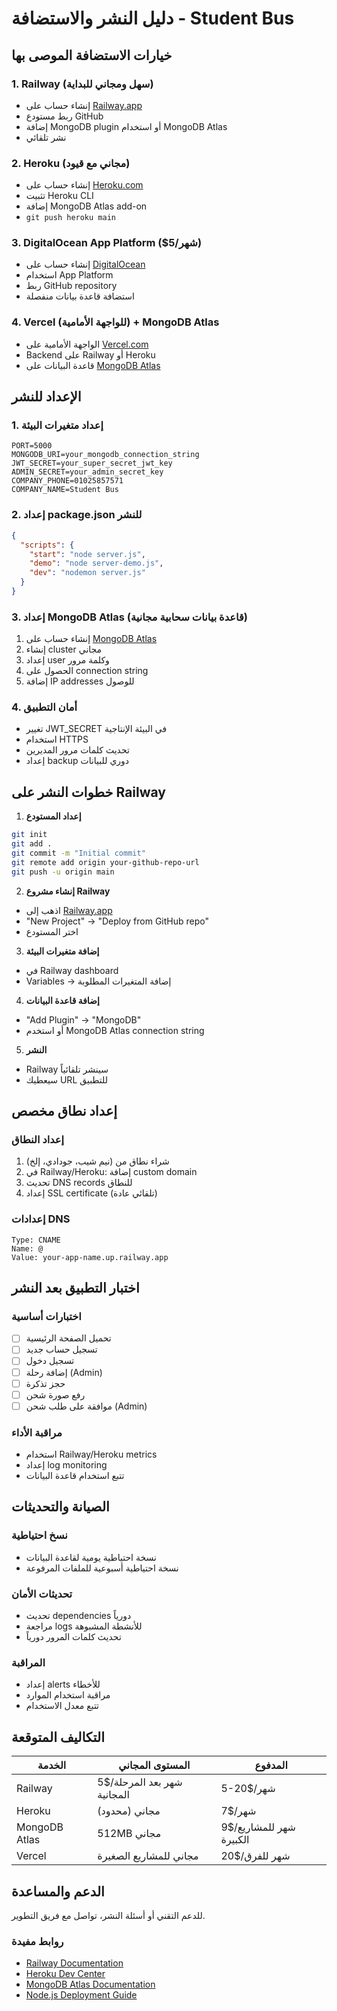 # دليل النشر والاستضافة - Student Bus

## خيارات الاستضافة الموصى بها

### 1. Railway (سهل ومجاني للبداية)
- إنشاء حساب على [Railway.app](https://railway.app)
- ربط مستودع GitHub
- إضافة MongoDB plugin أو استخدام MongoDB Atlas
- نشر تلقائي

### 2. Heroku (مجاني مع قيود)
- إنشاء حساب على [Heroku.com](https://heroku.com)
- تثبيت Heroku CLI
- إضافة MongoDB Atlas add-on
- `git push heroku main`

### 3. DigitalOcean App Platform ($5/شهر)
- إنشاء حساب على [DigitalOcean](https://digitalocean.com)
- استخدام App Platform
- ربط GitHub repository
- استضافة قاعدة بيانات منفصلة

### 4. Vercel (للواجهة الأمامية) + MongoDB Atlas
- الواجهة الأمامية على [Vercel.com](https://vercel.com)
- Backend على Railway أو Heroku
- قاعدة البيانات على [MongoDB Atlas](https://mongodb.com/atlas)

## الإعداد للنشر

### 1. إعداد متغيرات البيئة
```env
PORT=5000
MONGODB_URI=your_mongodb_connection_string
JWT_SECRET=your_super_secret_jwt_key
ADMIN_SECRET=your_admin_secret_key
COMPANY_PHONE=01025857571
COMPANY_NAME=Student Bus
```

### 2. إعداد package.json للنشر
```json
{
  "scripts": {
    "start": "node server.js",
    "demo": "node server-demo.js",
    "dev": "nodemon server.js"
  }
}
```

### 3. إعداد MongoDB Atlas (قاعدة بيانات سحابية مجانية)
1. إنشاء حساب على [MongoDB Atlas](https://mongodb.com/atlas)
2. إنشاء cluster مجاني
3. إعداد user وكلمة مرور
4. الحصول على connection string
5. إضافة IP addresses للوصول

### 4. أمان التطبيق
- تغيير JWT_SECRET في البيئة الإنتاجية
- استخدام HTTPS
- تحديث كلمات مرور المديرين
- إعداد backup دوري للبيانات

## خطوات النشر على Railway

1. **إعداد المستودع**
```bash
git init
git add .
git commit -m "Initial commit"
git remote add origin your-github-repo-url
git push -u origin main
```

2. **إنشاء مشروع Railway**
- اذهب إلى [Railway.app](https://railway.app)
- "New Project" → "Deploy from GitHub repo"
- اختر المستودع

3. **إضافة متغيرات البيئة**
- في Railway dashboard
- Variables → إضافة المتغيرات المطلوبة

4. **إضافة قاعدة البيانات**
- "Add Plugin" → "MongoDB"
- أو استخدم MongoDB Atlas connection string

5. **النشر**
- Railway سينشر تلقائياً
- سيعطيك URL للتطبيق

## إعداد نطاق مخصص

### إعداد النطاق
1. شراء نطاق من (نيم شيب، جودادي، إلخ)
2. في Railway/Heroku: إضافة custom domain
3. تحديث DNS records للنطاق
4. إعداد SSL certificate (تلقائي عادة)

### إعدادات DNS
```
Type: CNAME
Name: @
Value: your-app-name.up.railway.app
```

## اختبار التطبيق بعد النشر

### اختبارات أساسية
- [ ] تحميل الصفحة الرئيسية
- [ ] تسجيل حساب جديد
- [ ] تسجيل دخول
- [ ] إضافة رحلة (Admin)
- [ ] حجز تذكرة
- [ ] رفع صورة شحن
- [ ] موافقة على طلب شحن (Admin)

### مراقبة الأداء
- استخدام Railway/Heroku metrics
- إعداد log monitoring
- تتبع استخدام قاعدة البيانات

## الصيانة والتحديثات

### نسخ احتياطية
- نسخة احتياطية يومية لقاعدة البيانات
- نسخة احتياطية أسبوعية للملفات المرفوعة

### تحديثات الأمان
- تحديث dependencies دورياً
- مراجعة logs للأنشطة المشبوهة
- تحديث كلمات المرور دورياً

### المراقبة
- إعداد alerts للأخطاء
- مراقبة استخدام الموارد
- تتبع معدل الاستخدام

## التكاليف المتوقعة

| الخدمة | المستوى المجاني | المدفوع |
|--------|----------------|---------|
| Railway | 5$/شهر بعد المرحلة المجانية | 5-20$/شهر |
| Heroku | مجاني (محدود) | 7$/شهر |
| MongoDB Atlas | 512MB مجاني | 9$/شهر للمشاريع الكبيرة |
| Vercel | مجاني للمشاريع الصغيرة | 20$/شهر للفرق |

## الدعم والمساعدة

للدعم التقني أو أسئلة النشر، تواصل مع فريق التطوير.

### روابط مفيدة
- [Railway Documentation](https://docs.railway.app)
- [Heroku Dev Center](https://devcenter.heroku.com)
- [MongoDB Atlas Documentation](https://docs.atlas.mongodb.com)
- [Node.js Deployment Guide](https://nodejs.org/en/docs/guides/deploying-node-js-to-heroku)